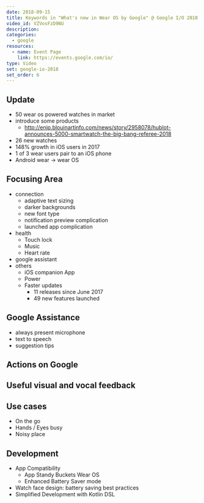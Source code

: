 ```yaml
---
date: 2018-09-15
title: Keywords in "What's new in Wear OS by Google" @ Google I/O 2018
video_id: VZVosFzD9NU
description:
categories:
  - google
resources:
  - name: Event Page
    link: https://events.google.com/io/
type: Video
set: google-io-2018
set_order: 6
---
```



## Update
  - 50 wear os powered watches in market
  - introduce some products
    - http://enjp.blouinartinfo.com/news/story/2958078/hublot-announces-5000-smartwatch-the-big-bang-referee-2018
  - 26 new watches
  - 148% growth in iOS users in 2017
  - 1 of 3 wear users pair to an iOS phone
  - Android wear → wear OS
## Focusing Area
  - connection
    - adaptive text sizing
    - darker backgrounds
    - new font type
    - notification preview complication
    - launched app complication
  - health
    - Touch lock
    - Music
    - Heart rate
  - google assistant
  - others
    - iOS companion App
    - Power
    - Faster updates
      - 11 releases since June 2017
      - 49 new features launched
## Google Assistance
  - always present microphone
  - text to speech
  - suggestion tips
## Actions on Google
## Useful visual and vocal feedback
## Use cases
  - On the go
  - Hands / Eyes busy
  - Noisy place
## Development
  - App Compatibility
    - App Standy Buckets Wear OS
    - Enhanced Battery Saver mode
  - Watch face design: battery saving best practices
  - Simplified Development with Kotlin DSL
    